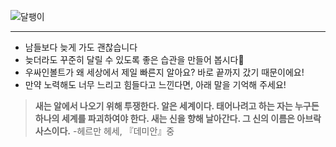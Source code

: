 ![달팽이](https://github.com/user-attachments/assets/e176f687-9a11-4281-a59f-5d2ed2c38049)
***
- 남들보다 늦게 가도 괜찮습니다
- 늦더라도 꾸준히 달릴 수 있도록 좋은 습관을 만들어 봅시다🥰
- 우싸인볼트가 왜 세상에서 제일 빠른지 알아요? 바로 끝까지 갔기 때문이에요!
- 만약 노력해도 너무 느리고 힘들다고 느낀다면, 아래 말을 기억해 주세요!

> **새는 알에서 나오기 위해 투쟁한다. 알은 세계이다. 태어나려고 하는 자는 누구든 하나의 세계를 파괴하여야 한다. 새는 신을 향해 날아간다. 그 신의 이름은 아브락사스이다.**
-헤르만 헤세, 『데미안』중
